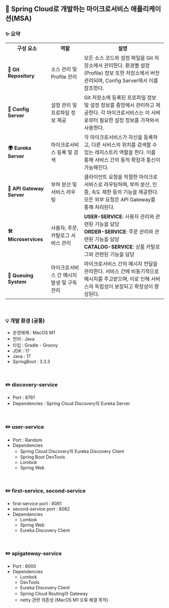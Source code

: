 ## 🚀 Spring Cloud로 개발하는 마이크로서비스 애플리케이션(MSA)

### ✨ 요약
<table>
  <tr>
    <th>구성 요소</th>
    <th>역할</th>
    <th>설명</th>
  </tr>
  <tr>
    <td><b>📁 Git Repository</b></td>
    <td>소스 관리 및 Profile 관리</td>
    <td>모든 소스 코드와 설정 파일을 Git 저장소에서 관리한다. 환경별 설정(Profile) 정보 또한 저장소에서 버전 관리되며, Config Server에서 이를 참조한다.</td>
  </tr>
  <tr>
    <td><b>🔧 Config Server</b></td>
    <td>설정 관리 및 프로파일 정보 제공</td>
    <td>Git 저장소에 등록된 프로파일 정보 및 설정 정보를 중앙에서 관리하고 제공한다. 각 마이크로서비스는 이 서버로부터 필요한 설정 정보를 가져와서 사용한다.</td>
  </tr>
  <tr>
    <td><b>🌍 Eureka Server</b></td>
    <td>마이크로서비스 등록 및 검색</td>
    <td>각 마이크로서비스가 자신을 등록하고, 다른 서비스의 위치를 검색할 수 있는 레지스트리 역할을 한다. 이를 통해 서비스 간의 동적 확장과 통신이 가능해진다.</td>
  </tr>
  <tr>
    <td><b>🚪 API Gateway Server</b></td>
    <td>부하 분산 및 서비스 라우팅</td>
    <td>클라이언트 요청을 적절한 마이크로서비스로 라우팅하며, 부하 분산, 인증, 속도 제한 등의 기능을 제공한다. 모든 외부 요청은 API Gateway를 통해 처리된다.</td>
  </tr>
  <tr>
    <td><b>🛠 Microservices</b></td>
    <td>사용자, 주문, 카탈로그 서비스 관리</td>
    <td>
      <b>USER-SERVICE</b>: 사용자 관리와 관련된 기능을 담당<br>
      <b>ORDER-SERVICE</b>: 주문 관리와 관련된 기능을 담당<br>
      <b>CATALOG-SERVICE</b>: 상품 카탈로그와 관련된 기능을 담당
    </td>
  </tr>
  <tr>
    <td><b>📨 Queuing System</b></td>
    <td>마이크로서비스 간 메시지 발생 및 구독 관리</td>
    <td>마이크로서비스 간의 메시지 전달을 관리한다. 서비스 간에 비동기적으로 메시지를 주고받으며, 이로 인해 서비스의 독립성이 보장되고 확장성이 향상된다.</td>
  </tr>
</table>


<br>

### 💡 개발 환경 (공통)
- 운영체제 : MacOS M1
- 언어 : Java
- 타입 : Gradle - Groovy
- JDK : 17
- Java : 17
- SpringBoot : 3.3.3

<br>

### ✏️ discovery-service
- Port : 8761
- Dependencies : Spring Cloud Discovery의 Eureka Server

<br>

### ✏️ user-service
- Port : Random
- Dependencies
	- Spring Cloud Discovery의 Eureka Discovery Client
 	- Spring Boot DevTools
	- Lombok
	- Spring Web

<br>

### ✏️ first-service, second-service
- first-service port : 8081
- second-service port : 8082
- Dependencies
	- Lombok
	- Spring Web
	- Eureka Discovery Client

<br>

### ✏️ apigateway-service
- Port : 8000
- Dependencies
  - Lombok
  - DevTools
  - Eureka Discovery Client
  - Spring Cloud Routing의 Gateway
  - netty 관련 의존성 (MacOS M1 오류 해결 목적)
